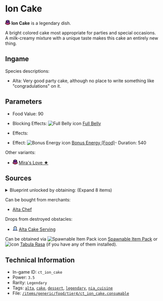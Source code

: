 # Ion Cake

<img src="https://raw.githubusercontent.com/Ceterai/Enternia/main/items/generic/food/tier4/ct_ion_cake.png" alt="Ion Cake icon" loading="lazy" height="16px" width="auto" /> **Ion Cake** is a legendary dish.

A bright colored cake most appropriate for parties and special occasions.  
A milk-creamy mixture with a unique taste makes this cake an entirely new thing.

## Ingame

Species descriptions:

- Alta: Very good party cake, although no place to write something like "congradulations" on it.

## Parameters

- Food Value: 90
- Blocking Effects: <img src="https://starbounder.org/mediawiki/images/6/60/Status_Well_Fed.png" alt="Full Belly icon" loading="lazy" height="16px" width="16px" /> [Full Belly](https://starbounder.org/Full_Belly)
- Effects: 

- Effect: <img src="https://starbounder.org/mediawiki/images/thumb/5/57/Status_Energy_Boost.png/48px-Status_Energy_Boost.png" alt="Bonus Energy icon" loading="lazy" height="16px" width="16px" /> [Bonus Energy (Food)](https://starbounder.org/Status_Effects#Stat_Boosts)- Duration: 540

Other variants:

- <img src="https://raw.githubusercontent.com/Ceterai/Enternia/main/items/generic/food/tier4/ct_ion_cake.png" alt="Mira's Love ★ icon" loading="lazy" height="16px" width="auto" /> [Mira's Love ★](https://ceterai.github.io/MyEnternia/Wiki/Mira'sLove)

## Sources

<details markdown="1"><summary>Blueprint unlocked by obtaining: (Expand 8 items)</summary>

- <img src="https://raw.githubusercontent.com/Ceterai/Enternia/main/items/generic/food/tier3/ct_tonna_shake.png" alt="Alta Shake icon" loading="lazy" height="16px" width="auto" /> [Alta Shake](https://ceterai.github.io/MyEnternia/Wiki/AltaShake)
- <img src="https://raw.githubusercontent.com/Ceterai/Enternia/main/items/generic/food/tier3/ct_tonna_shake.png" alt="Ciranga Shake icon" loading="lazy" height="16px" width="auto" /> [Ciranga Shake](https://ceterai.github.io/MyEnternia/Wiki/CirangaShake)
- <img src="https://raw.githubusercontent.com/Ceterai/Enternia/main/codex/alta/ebook/gyera.png" alt="Nia Cuisine Book icon" loading="lazy" height="16px" width="auto" /> [Nia Cuisine Book](https://ceterai.github.io/MyEnternia/Wiki/NiaCuisineBook)
- <img src="https://raw.githubusercontent.com/Ceterai/Enternia/main/items/generic/food/tier3/ct_tonna_shake.png" alt="Perfect Tonna Shake icon" loading="lazy" height="16px" width="auto" /> [Perfect Tonna Shake](https://ceterai.github.io/MyEnternia/Wiki/PerfectTonnaShake)
- <img src="https://raw.githubusercontent.com/Ceterai/Enternia/main/items/generic/food/tier3/ct_tonna_meringue.png" alt="Sunset Crumble icon" loading="lazy" height="16px" width="auto" /> [Sunset Crumble](https://ceterai.github.io/MyEnternia/Wiki/SunsetCrumble)
- <img src="https://raw.githubusercontent.com/Ceterai/Enternia/main/items/generic/food/tier3/ct_tonna_meringue.png" alt="Tonna Meringue icon" loading="lazy" height="16px" width="auto" /> [Tonna Meringue](https://ceterai.github.io/MyEnternia/Wiki/TonnaMeringue)
- <img src="https://raw.githubusercontent.com/Ceterai/Enternia/main/items/generic/food/tier3/ct_tonna_shake.png" alt="Tonna Shake icon" loading="lazy" height="16px" width="auto" /> [Tonna Shake](https://ceterai.github.io/MyEnternia/Wiki/TonnaShake)
- <img src="https://raw.githubusercontent.com/Ceterai/Enternia/main/items/generic/food/tier3/ct_tonna_meringue.png" alt="Tonnakada Meringue icon" loading="lazy" height="16px" width="auto" /> [Tonnakada Meringue](https://ceterai.github.io/MyEnternia/Wiki/TonnakadaMeringue)

</details>

Can be bought from merchants:

- [Alta Chef](https://ceterai.github.io/MyEnternia/Wiki/AltaChef)

Drops from destroyed obstacles:

- <img src="https://raw.githubusercontent.com/Ceterai/Enternia/main/objects/alta/special/food/cake/icon.png" alt="Alta Cake Serving icon" loading="lazy" height="16px" width="auto" /> [Alta Cake Serving](https://ceterai.github.io/MyEnternia/Wiki/AltaCakeServing)

Can be obtained via <img src="https://raw.githubusercontent.com/Silverfeelin/Starbound-SpawnableItemPack/master/interface/sip/iconSmall.png" alt="Spawnable Item Pack icon" width="18" height="14"/> [Spawnable Item Pack](https://steamcommunity.com/sharedfiles/filedetails/?id=733665104) or <img src="https://steamuserimages-a.akamaihd.net/ugc/263843960696222713/3EC9A7C005541F7D577EBCB8C5736B4EFC9973D6/" alt="icon" width="8" height="12"/> [Tabula Rasa](https://community.playstarbound.com/resources/the-tabula-rasa.3222/) (if you have any of them installed).

## Technical Information

- In-game ID: `ct_ion_cake`
- Power: `3.5`
- Rarity: `Legendary`
- Tags: [`alta`](https://ceterai.github.io/MyEnternia/Wiki/Tags/Alta), [`cake`](https://ceterai.github.io/MyEnternia/Wiki/Tags/Cake), [`dessert`](https://ceterai.github.io/MyEnternia/Wiki/Tags/Dessert), [`legendary`](https://ceterai.github.io/MyEnternia/Wiki/Tags/Legendary), [`nia_cuisine`](https://ceterai.github.io/MyEnternia/Wiki/Tags/NiaCuisine)
- File: [`/items/generic/food/tier4/ct_ion_cake.consumable`](https://github.com/Ceterai/Enternia/blob/main/items/generic/food/tier4/ct_ion_cake.consumable)
